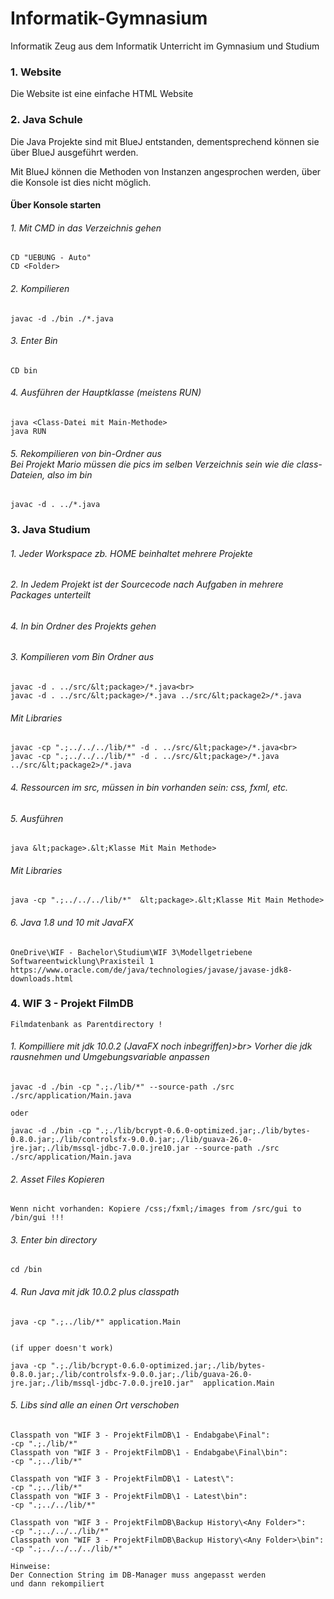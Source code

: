 # Informatik-Gymnasium
Informatik Zeug aus dem Informatik Unterricht im Gymnasium und Studium

<h3> 1. Website </h3>
Die Website ist eine einfache HTML Website

<h3> 2. Java Schule </h3>

Die Java Projekte sind mit BlueJ entstanden,
dementsprechend können sie über BlueJ ausgeführt werden.

Mit BlueJ können die Methoden von Instanzen angesprochen werden,
über die Konsole ist dies nicht möglich.

<h4> Über Konsole starten </h4>

<h6>1. Mit CMD in das Verzeichnis gehen</h6>
	
	CD "UEBUNG - Auto"
	CD <Folder>

<h6>2. Kompilieren</h6>
	
	javac -d ./bin ./*.java
	
<h6>3. Enter Bin</h6>
	
	CD bin
	
<h6>4. Ausführen der Hauptklasse (meistens RUN)</h6>
	
	java <Class-Datei mit Main-Methode>
	java RUN
	
<h6>5. Rekompilieren von bin-Ordner aus<br>
	<i>Bei Projekt Mario müssen die pics im selben Verzeichnis sein wie die class-Dateien, also im bin</i></h6>
	
	javac -d . ../*.java

	

<h3> 3. Java Studium </h3>

<h6>1. Jeder Workspace zb. HOME beinhaltet mehrere Projekte</h6>

<h6>2. In Jedem Projekt ist der Sourcecode nach Aufgaben in mehrere Packages unterteilt</h6>

<h6>4. In bin Ordner des Projekts gehen</h6>

<h6>3. Kompilieren vom Bin Ordner aus</h6>
	
	javac -d . ../src/&lt;package>/*.java<br>
	javac -d . ../src/&lt;package>/*.java ../src/&lt;package2>/*.java
	
   <h6>Mit Libraries</h6>
	
	javac -cp ".;../../../lib/*" -d . ../src/&lt;package>/*.java<br>
	javac -cp ".;../../../lib/*" -d . ../src/&lt;package>/*.java ../src/&lt;package2>/*.java

<h6>4. Ressourcen im src, müssen in bin vorhanden sein: css, fxml, etc.	</h6>

<h6>5. Ausführen</h6>
	
	java &lt;package>.&lt;Klasse Mit Main Methode>
	
<h6>Mit Libraries</h6>
	
	java -cp ".;../../../lib/*"  &lt;package>.&lt;Klasse Mit Main Methode>
		
<h6>6. Java 1.8 und 10 mit JavaFX</h6>

	OneDrive\WIF - Bachelor\Studium\WIF 3\Modellgetriebene Softwareentwicklung\Praxisteil 1
	https://www.oracle.com/de/java/technologies/javase/javase-jdk8-downloads.html
	
	
<h3> 4. WIF 3 - Projekt FilmDB </h3>

	Filmdatenbank as Parentdirectory !

<h6>1.  Kompilliere mit jdk 10.0.2 (JavaFX noch inbegriffen)>br>
	<i>Vorher die jdk rausnehmen und Umgebungsvariable anpassen </i></h6>

	javac -d ./bin -cp ".;./lib/*" --source-path ./src ./src/application/Main.java	

	oder

	javac -d ./bin -cp ".;./lib/bcrypt-0.6.0-optimized.jar;./lib/bytes-0.8.0.jar;./lib/controlsfx-9.0.0.jar;./lib/guava-26.0-jre.jar;./lib/mssql-jdbc-7.0.0.jre10.jar --source-path ./src ./src/application/Main.java


<h6>2.  Asset Files Kopieren</h6>

	Wenn nicht vorhanden: Kopiere /css;/fxml;/images from /src/gui to /bin/gui !!!


<h6>3.  Enter bin directory</h6>

	cd /bin 


<h6>4. Run Java mit jdk 10.0.2 plus classpath</h6>

	java -cp ".;../lib/*" application.Main


	(if upper doesn't work)

	java -cp ".;./lib/bcrypt-0.6.0-optimized.jar;./lib/bytes-0.8.0.jar;./lib/controlsfx-9.0.0.jar;./lib/guava-26.0-jre.jar;./lib/mssql-jdbc-7.0.0.jre10.jar"  application.Main


<h6>5. Libs sind alle an einen Ort verschoben </h6>

	Classpath von "WIF 3 - ProjektFilmDB\1 - Endabgabe\Final":
	-cp ".;./lib/*"
	Classpath von "WIF 3 - ProjektFilmDB\1 - Endabgabe\Final\bin":
	-cp ".;../lib/*"
	
	Classpath von "WIF 3 - ProjektFilmDB\1 - Latest\":
	-cp ".;../lib/*"
	Classpath von "WIF 3 - ProjektFilmDB\1 - Latest\bin":
	-cp ".;../../lib/*"
	
	Classpath von "WIF 3 - ProjektFilmDB\Backup History\<Any Folder>":
	-cp ".;../../../lib/*"
	Classpath von "WIF 3 - ProjektFilmDB\Backup History\<Any Folder>\bin":
	-cp ".;../../../../lib/*"
	
	Hinweise:
	Der Connection String im DB-Manager muss angepasst werden
	und dann rekompiliert
	
	
